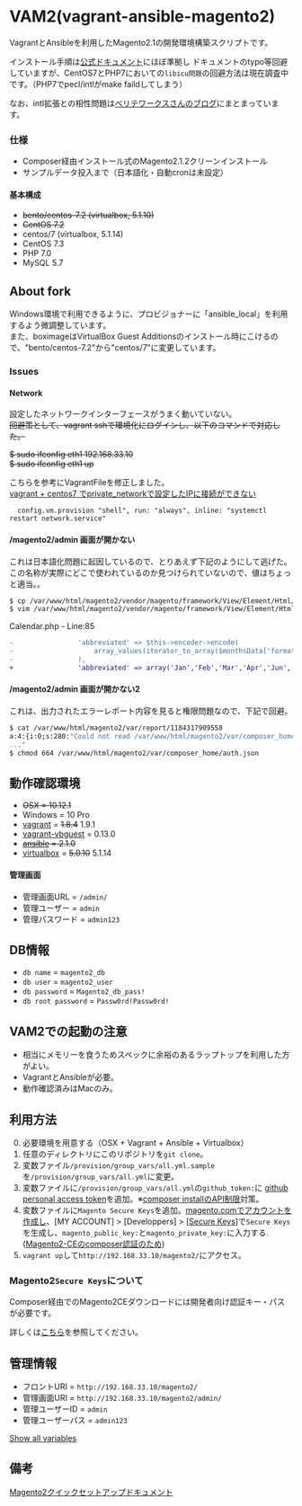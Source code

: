 # VAM2(vagrant-ansible-magento2)
VagrantとAnsibleを利用したMagento2.1の開発環境構築スクリプトです。

インストール手順は[公式ドキュメント](http://devdocs.magento.com/guides/v2.0/install-gde/prereq/integrator_install.html)にほぼ準拠し
ドキュメントのtypo等回避していますが、CentOS7とPHP7においての`libicu問題`の回避方法は現在調査中です。（PHP7でpecl/intlがmake faildしてしまう）

なお、intl拡張との相性問題は[ベリテワークスさんのブログ](https://principle-works.jp/blog/magento2-setup-guide-2016-edition)にまとまっています。

### 仕様
- Composer経由インストール式のMagento2.1.2クリーンインストール
- サンプルデータ投入まで（日本語化・自動cronは未設定）

#### 基本構成
- ~~bento/centos-7.2 (virtualbox, 5.1.10)~~
- ~~CentOS 7.2~~
- centos/7 (virtualbox, 5.1.14)
- CentOS 7.3
- PHP 7.0
- MySQL 5.7

## About fork
Windows環境で利用できるように、プロビジョナーに「ansible_local」を利用するよう微調整しています。  
また、boximageはVirtualBox Guest Additionsのインストール時にこけるので、"bento/centos-7.2"から"centos/7"に変更しています。

### Issues

#### Network
設定したネットワークインターフェースがうまく動いていない。  
~~回避策として、vagrant sshで環境化にログインし、以下のコマンドで対応した。~~

~~$ sudo ifconfig eth1 192.168.33.10~~  
~~$ sudo ifconfig eth1 up~~

こちらを参考にVagrantFileを修正しました。  
[vagrant + centos7 でprivate_networkで設定したIPに接続ができない](http://qiita.com/junqiq/items/a19d3ea48b072a1b28d3)

```ruby:VagrantFile
  config.vm.provision "shell", run: "always", inline: "systemctl restart network.service"
```

#### /magento2/admin 画面が開かない
これは日本語化問題に起因しているので、とりあえず下記のようにして逃げた。  
この名称が実際にどこで使われているのか見つけられていないので、値はちょっと適当。。

```bash
$ cp /var/www/html/magento2/vendor/magento/framework/View/Element/Html/Calendar.php /var/www/html/magento2/vendor/magento/framework/View/Element/Html/Calendar.php.ori
$ vim /var/www/html/magento2/vendor/magento/framework/View/Element/Html/Calendar.php
```

Calendar.php - Line:85
```diff
-                'abbreviated' => $this->encoder->encode(
-                    array_values(iterator_to_array($monthsData['format']['abbreviated']))
-                ),
+                'abbreviated' => array('Jan','Feb','Mar','Apr','Jun','Jul','Aug','Sep','Oct','Nov','Dec')
```

#### /magento2/admin 画面が開かない2
これは、出力されたエラーレポート内容を見ると権限問題なので、下記で回避。

```bash
$ cat /var/www/html/magento2/var/report/1184317909558
a:4:{i:0;s:280:"Could not read /var/www/html/magento2/var/composer_home/auth.json
..."
$ chmod 664 /var/www/html/magento2/var/composer_home/auth.json
```

## 動作確認環境
- ~~OSX = 10.12.1~~
- Windows = 10 Pro
- [vagrant](https://www.vagrantup.com/) = ~~1.8.4~~ 1.9.1
- [vagrant-vbguest](https://github.com/dotless-de/vagrant-vbguest) = 0.13.0
- ~~[ansible](http://www.ansible.com/) = 2.1.0~~
- [virtualbox](https://www.virtualbox.org/wiki/Downloads) = ~~5.0.10~~ 5.1.14

#### 管理画面
- 管理画面URL = `/admin/`
- 管理ユーザー = `admin`
- 管理パスワード = `admin123`

## DB情報
- `db name` = `magento2_db`
- `db user` = `magento2_user`
- `db password` = `Magento2_db_pass!`
- `db root password` = `Passw0rd!Passw0rd!`

## VAM2での起動の注意
- 相当にメモリーを食うためスペックに余裕のあるラップトップを利用した方がよい。
- VagrantとAnsibleが必要。
- 動作確認済みはMacのみ。

## 利用方法
0. 必要環境を用意する（OSX + Vagrant + Ansible + Virtualbox）
0. 任意のディレクトリにこのリポジトリを`git clone`。
0. 変数ファイル`/provision/group_vars/all.yml.sample`を`/provision/group_vars/all.yml`に変更。
0. 変数ファイルに`/provision/group_vars/all.yml`の`github_token:`に [github personal access token](https://help.github.com/articles/creating-an-access-token-for-command-line-use/)を追加。※[composer installのAPI制限](https://getcomposer.org/doc/articles/troubleshooting.md#api-rate-limit-and-oauth-tokens)対策。
0. 変数ファイルに`Magento Secure Keys`を追加。[magento.comでアカウントを作成し](http://magento.com/)、[MY ACCOUNT] > [Developpers] >
[[Secure Keys](http://www.magentocommerce.com/magento-connect/customerdata/secureKeys/list/)]で`Secure Keys`を生成し、`magento_public_key:`と`magento_private_key:`に入力する.([Magento2-CEのcomposer認証のため](http://devdocs.magento.com/guides/v2.0/install-gde/prereq/integrator_install.html#integrator-first-composer-ce))
0. `vagrant up`して`http://192.168.33.10/magento2/`にアクセス。

### Magento2`Secure Keys`について
Composer経由でのMagento2CEダウンロードには開発者向け認証キー・パスが必要です。

詳しくは[こちら](http://devdocs.magento.com/guides/v2.0/install-gde/prereq/connect-auth.html)を参照してください。

## 管理情報
- フロントURI = `http://192.168.33.10/magento2/`
- 管理画面URI = `http://192.168.33.10/magento2/admin/`
- 管理ユーザーID = `admin`
- 管理ユーザーパス = `admin123`

[Show all variables](provision/group_vars/all.yml.sample)

## 備考
[Magento2クイックセットアップドキュメント](http://devdocs.magento.com/guides/v2.0/install-gde/install-quick-ref.html)
